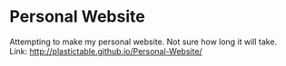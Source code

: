 # Personal Website
Attempting to make my personal website. Not sure how long it will take.
Link: http://plastictable.github.io/Personal-Website/
